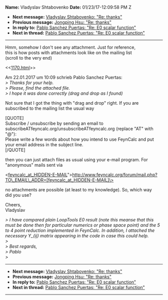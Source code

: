 **Name:** Vladyslav Shtabovenko
**Date:** 01/23/17-12:09:58 PM Z

  - **Next message:** [Vladyslav Shtabovenko: "Re: thanks"](1192.html)
  - **Previous message:** [Jongping Hsu: "Re: thanks"](1190.html)
  - **In reply to:** [Pablo Sanchez Puertas: "Re: E0 scalar
    function"](1189.html)
  - **Next in thread:** [Pablo Sanchez Puertas: "Re: E0 scalar
    function"](1193.html)

-----

Hmm, somehow I don't see any attachment. Just for reference,  
this is how posts with attachments look like on the mailing list  
(scroll to the very end)  

\<<[1170.html](1170.html)>\>  

Am 22.01.2017 um 10:09 schrieb Pablo Sanchez Puertas:  
*\> Thanks for your help.*  
*\> Please, find the attached file.*  
*\> I hope it was done correctly (drag and drop as I found)*  

Not sure that I got the thing with "drag and drop" right. If you are  
subscribed to the mailing list the usual way  

[QUOTE]  
Subscribe / unsubscribe by sending an email to  
subscribeATfeyncalc.org/unsubscribeATfeyncalc.org (replace "AT" with
"@"):  
Please write a few words about how you intend to use FeynCalc and put  
your email address in the subject line.  
[/QUOTE]  

then you can just attach files as usual using your e-mail program. For  
"anonymous" mails sent via  

\<[feyncalc_at_HIDDEN-E-MAIL](http://www.feyncalc.org/forum/mail.php?TO_EMAIL_ADDR=%3CA%20HREF=)"\>http://www.feyncalc.org/forum/mail.php?TO\_EMAIL\_ADDR=[feyncalc_at_HIDDEN-E-MAIL]\>  

no attachments are possible (at least to my knowledge). So, which way  
did you use?  

Cheers,  
Vladyslav  

*\> I have compared plain LoopTools E0 result (note this meanse that
this must be done then for particular numerics or phase space point) and
the 5 to 4 point reduction implemented in FeynCalc. In addition, I
attached the necessary Y\_{ij} matrix appearing in the code in case this
could help.*  
*\>*  
*\> Best regards,*  
*\> Pablo*  
*\>*  

-----

  - **Next message:** [Vladyslav Shtabovenko: "Re: thanks"](1192.html)
  - **Previous message:** [Jongping Hsu: "Re: thanks"](1190.html)
  - **In reply to:** [Pablo Sanchez Puertas: "Re: E0 scalar
    function"](1189.html)
  - **Next in thread:** [Pablo Sanchez Puertas: "Re: E0 scalar
    function"](1193.html)

-----

